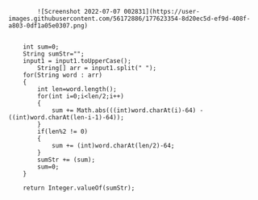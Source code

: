     		![Screenshot 2022-07-07 002831](https://user-images.githubusercontent.com/56172886/177623354-8d20ec5d-ef9d-408f-a803-0df1a05e0307.png)

		
		int sum=0;
		String sumStr="";
		input1 = input1.toUpperCase();
	    	String[] arr = input1.split(" ");
		for(String word : arr)
		{
			int len=word.length();
			for(int i=0;i<len/2;i++)
			{
				sum += Math.abs(((int)word.charAt(i)-64) - ((int)word.charAt(len-i-1)-64));
			}
			if(len%2 != 0)
			{
				sum += (int)word.charAt(len/2)-64;
			}
			sumStr += (sum);
			sum=0;
		}

		return Integer.valueOf(sumStr);
